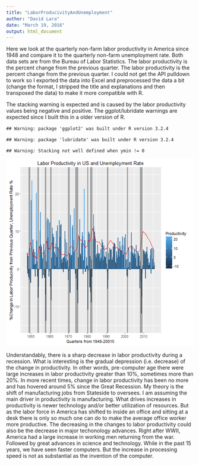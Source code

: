 ```yaml
---
title: "LaborProducivityAndUnemployment"
author: "David Lara"
date: "March 19, 2016"
output: html_document
---
```

Here we look at the quarterly non-farm labor productivity in America since 1948 and compare it to the quarterly non-farm unemployment rate. Both data sets are from the Bureau of Labor Statistics. The labor productivity is the percent change from the previous quarter. The labor productivity is the percent change from the previous quarter. I could not get the API pulldown to work so I exported the data into Excel and preprocessed the data a bit (change the format, I stripped the title and explanations and then transposed the data) to make it more compatible with R.

The stacking warning is expected and is caused by the labor productivity values being negative and positive. The ggplot/lubridate warnings are expected since I built this in a older version of R. 

```
## Warning: package 'ggplot2' was built under R version 3.2.4
```

```
## Warning: package 'lubridate' was built under R version 3.2.4
```

```
## Warning: Stacking not well defined when ymin != 0
```

![plot of chunk plot](figure/plot-1.png)

Understandably, there is a sharp decrease in labor productivity during a recession. What is interesting is the gradual depression (i.e. decrease) of the change in productivity. In other words, pre-computer age there were large increases in labor productivity greater than 10%, sometimes more than 20%. In more recent times, change in labor productivity has been no more and has hovered around 5% since the Great Recession. My theory is the shift of manufacturing jobs from Stateside to oversees. I am assuming the main driver in productivity is manufacturing. What drives increases in productivity is newer technology and/or better utilization of resources. But as the labor force in America has shifted to inside an office and sitting at a desk there is only so much one can do to make the average office worker more productive. The decreasing in the changes to labor productivity could also be the decrease in major techonology advances. Right after WWII, America had a large increase in working men returning from the war. Followed by great advances in science and technology. While in the past 15 years, we have seen faster computers. But the increase in processing speed is not as substantial as the invention of the computer. 


